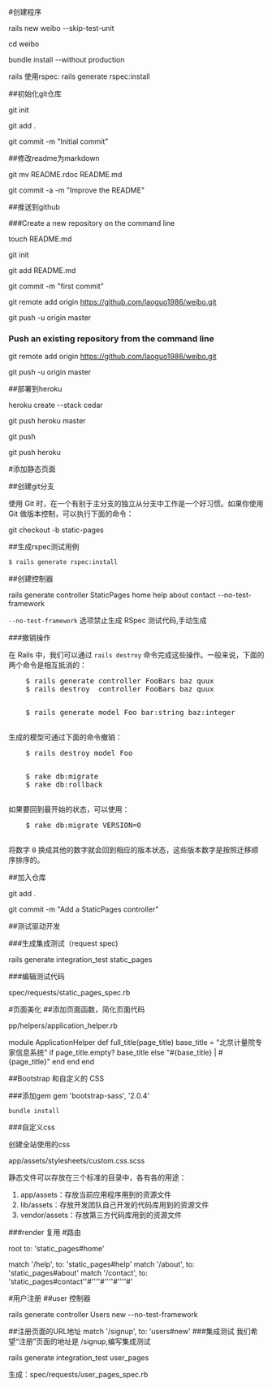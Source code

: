 #创建程序

rails new weibo --skip-test-unit

cd weibo

bundle install --without production

rails 使用rspec: rails generate rspec:install

##初始化git仓库

git init

git add .

git commit -m "Initial commit"

##修改readme为markdown

git mv README.rdoc README.md

git commit -a -m "Improve the README"

##推送到github

###Create a new repository on the command line

touch README.md

git init

git add README.md

git commit -m "first commit"

git remote add origin https://github.com/laoguo1986/weibo.git

git push -u origin master

### Push an existing repository from the command line

git remote add origin https://github.com/laoguo1986/weibo.git

git push -u origin master

##部署到heroku

heroku create --stack cedar

git push heroku master

git push

git push heroku

#添加静态页面

##创建git分支

使用 Git 时，在一个有别于主分支的独立从分支中工作是一个好习惯。如果你使用 Git 做版本控制，可以执行下面的命令：

git checkout -b static-pages

##生成rspec测试用例

```sh
$ rails generate rspec:install
```
##创建控制器

rails generate controller StaticPages home help about contact --no-test-framework

`--no-test-framework` 选项禁止生成 RSpec 测试代码,手动生成

###撤销操作

<p>在 Rails 中，我们可以通过 <code>rails destroy</code> 命令完成这些操作。一般来说，下面的两个命令是相互抵消的：</p>
  <pre>
    $ rails generate controller FooBars baz quux
    $ rails destroy  controller FooBars baz quux
  </pre>
  <pre>
    $ rails generate model Foo bar:string baz:integer
  </pre>
  <p>生成的模型可通过下面的命令撤销：</p>
  <pre>
    $ rails destroy model Foo
  </pre>
  
  <pre>
    $ rake db:migrate
    $ rake db:rollback
  </pre>
  <p>如果要回到最开始的状态，可以使用：</p>
  <pre>
    $ rake db:migrate VERSION=0
  </pre>
  <p>将数字 <tt>0</tt> 换成其他的数字就会回到相应的版本状态，这些版本数字是按照迁移顺序排序的。</p>

##加入仓库

git add .

git commit -m "Add a StaticPages controller"

##测试驱动开发

###生成集成测试（request spec)

rails generate integration_test static_pages

###编辑测试代码

spec/requests/static_pages_spec.rb

#页面美化
##添加页面函数，简化页面代码


pp/helpers/application_helper.rb


module ApplicationHelper
  def full_title(page_title)
    base_title = "北京计量院专家信息系统"
		    if page_title.empty?
				      base_title
				else
		       "#{base_title} | #{page_title}"
			  end
     end
  end

##Bootstrap 和自定义的 CSS

###添加gem
	gem 'bootstrap-sass', '2.0.4'

	bundle install

###自定义css

创建全站使用的css

app/assets/stylesheets/custom.css.scss

静态文件可以存放在三个标准的目录中，各有各的用途：
1. app/assets：存放当前应用程序用到的资源文件
2. lib/assets：存放开发团队自己开发的代码库用到的资源文件
3. vendor/assets：存放第三方代码库用到的资源文件

###render 复用
#路由

root to: 'static_pages#home'

match '/help',    to: 'static_pages#help'
match '/about',   to: 'static_pages#about'
match '/contact', to: 'static_pages#contact''#''''#''''#''''#'

#用户注册
##user 控制器

rails generate controller Users new --no-test-framework

##注册页面的URL地址
match '/signup',  to: 'users#new'
###集成测试
我们希望“注册”页面的地址是 /signup,编写集成测试

rails generate integration_test user_pages

生成：spec/requests/user_pages_spec.rb



